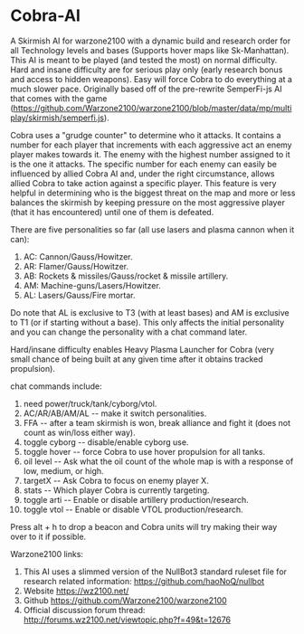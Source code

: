 # Cobra-AI
A Skirmish AI for warzone2100 with a dynamic build and research order for all Technology levels and bases (Supports hover maps like Sk-Manhattan). This AI is meant to be played (and tested the most) on normal difficulty. Hard and insane difficulty are for serious play only (early research bonus and access to hidden weapons). Easy will force Cobra to do everything at a much slower pace. Originally based off of the pre-rewrite SemperFi-js AI that comes with the game (https://github.com/Warzone2100/warzone2100/blob/master/data/mp/multiplay/skirmish/semperfi.js).

Cobra uses a "grudge counter" to determine who it attacks. It contains a number for each player that increments with each aggressive act an enemy player makes towards it. The enemy with the highest number assigned to it is the one it attacks. The specific number for each enemy can easily be influenced by allied Cobra AI and, under the right circumstance, allows allied Cobra to take action against a specific player. This feature is very helpful in determining who is the biggest threat on the map and more or less balances the skirmish by keeping pressure on the most aggressive player (that it has encountered) until one of them is defeated.

There are five personalities so far (all use lasers and plasma cannon when it can):

1. AC: Cannon/Gauss/Howitzer.
2. AR: Flamer/Gauss/Howitzer.
3. AB: Rockets & missiles/Gauss/rocket & missile artillery.
4. AM: Machine-guns/Lasers/Howitzer.
5. AL: Lasers/Gauss/Fire mortar.

Do note that AL is exclusive to T3 (with at least bases) and AM is exclusive to T1 (or if starting without a base). This only affects the initial personality and you can change the personality with a chat command later.

Hard/insane difficulty enables Heavy Plasma Launcher for Cobra (very small chance of being built at any given time after it obtains tracked propulsion).

chat commands include:
1. need power/truck/tank/cyborg/vtol.
2. AC/AR/AB/AM/AL -- make it switch personalities.
3. FFA -- after a team skirmish is won, break alliance and fight it (does not count as win/loss either way).
4. toggle cyborg -- disable/enable cyborg use.
5. toggle hover -- force Cobra to use hover propulsion for all tanks.
6. oil level -- Ask what the oil count of the whole map is with a response of low, medium, or high.
7. targetX -- Ask Cobra to focus on enemy player X.
8. stats -- Which player Cobra is currently targeting.
9. toggle arti -- Enable or disable artillery production/research.
10. toggle vtol -- Enable or disable VTOL production/research.

Press alt + h to drop a beacon and Cobra units will try making their way over to it if possible.

Warzone2100 links:
1. This AI uses a slimmed version of the NullBot3 standard ruleset file for research related information: https://github.com/haoNoQ/nullbot
2. Website https://wz2100.net/
3. Github https://github.com/Warzone2100/warzone2100
4. Official discussion forum thread: http://forums.wz2100.net/viewtopic.php?f=49&t=12676
